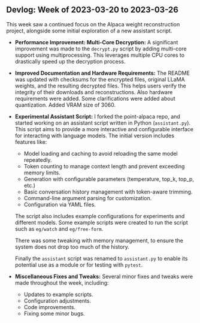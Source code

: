 ## Devlog: Week of 2023-03-20 to 2023-03-26

This week saw a continued focus on the Alpaca weight reconstruction project, alongside some initial exploration of a new assistant script.

*   **Performance Improvement: Multi-Core Decryption:** A significant improvement was made to the `decrypt.py` script by adding multi-core support using multiprocessing. This leverages multiple CPU cores to drastically speed up the decryption process.

*   **Improved Documentation and Hardware Requirements:** The README was updated with checksums for the encrypted files, original LLaMA weights, and the resulting decrypted files. This helps users verify the integrity of their downloads and reconstructions. Also hardware requirements were added. Some clarifications were added about quantization. Added VRAM size of 3060.

*   **Experimental Assistant Script:** I forked the point-alpaca repo, and started working on an assistant script written in Python (`assistant.py`). This script aims to provide a more interactive and configurable interface for interacting with language models. The initial version includes features like:

    *   Model loading and caching to avoid reloading the same model repeatedly.
    *   Token counting to manage context length and prevent exceeding memory limits.
    *   Generation with configurable parameters (temperature, top\_k, top\_p, etc.)
    *   Basic conversation history management with token-aware trimming.
    *   Command-line argument parsing for customization.
    *   Configuration via YAML files.

    The script also includes example configurations for experiments and different models.  Some example scripts were created to run the script such as `eg/watch` and `eg/free-form`.

    There was some tweaking with memory management, to ensure the system does not drop too much of the history.

    Finally the `assistant` script was renamed to `assistant.py` to enable its potential use as a module or for testing with `pytest`.

*   **Miscellaneous Fixes and Tweaks:** Several minor fixes and tweaks were made throughout the week, including:
    * Updates to example scripts.
    * Configuration adjustments.
    * Code improvements.
    * Fixing some minor bugs.
